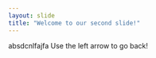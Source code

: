 ```yaml
---
layout: slide
title: "Welcome to our second slide!"
---
```

absdcnlfajfa
Use the left arrow to go back!
